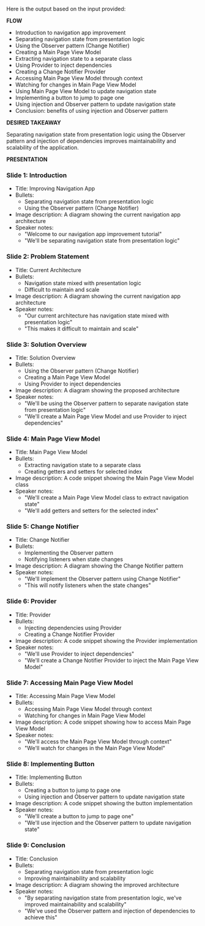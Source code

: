Here is the output based on the input provided:

**FLOW**

* Introduction to navigation app improvement
* Separating navigation state from presentation logic
* Using the Observer pattern (Change Notifier)
* Creating a Main Page View Model
* Extracting navigation state to a separate class
* Using Provider to inject dependencies
* Creating a Change Notifier Provider
* Accessing Main Page View Model through context
* Watching for changes in Main Page View Model
* Using Main Page View Model to update navigation state
* Implementing a button to jump to page one
* Using injection and Observer pattern to update navigation state
* Conclusion: benefits of using injection and Observer pattern

**DESIRED TAKEAWAY**

Separating navigation state from presentation logic using the Observer pattern and injection of dependencies improves maintainability and scalability of the application.

**PRESENTATION**

### Slide 1: Introduction
* Title: Improving Navigation App
* Bullets:
	+ Separating navigation state from presentation logic
	+ Using the Observer pattern (Change Notifier)
* Image description: A diagram showing the current navigation app architecture
* Speaker notes:
	+ "Welcome to our navigation app improvement tutorial"
	+ "We'll be separating navigation state from presentation logic"

### Slide 2: Problem Statement
* Title: Current Architecture
* Bullets:
	+ Navigation state mixed with presentation logic
	+ Difficult to maintain and scale
* Image description: A diagram showing the current navigation app architecture
* Speaker notes:
	+ "Our current architecture has navigation state mixed with presentation logic"
	+ "This makes it difficult to maintain and scale"

### Slide 3: Solution Overview
* Title: Solution Overview
* Bullets:
	+ Using the Observer pattern (Change Notifier)
	+ Creating a Main Page View Model
	+ Using Provider to inject dependencies
* Image description: A diagram showing the proposed architecture
* Speaker notes:
	+ "We'll be using the Observer pattern to separate navigation state from presentation logic"
	+ "We'll create a Main Page View Model and use Provider to inject dependencies"

### Slide 4: Main Page View Model
* Title: Main Page View Model
* Bullets:
	+ Extracting navigation state to a separate class
	+ Creating getters and setters for selected index
* Image description: A code snippet showing the Main Page View Model class
* Speaker notes:
	+ "We'll create a Main Page View Model class to extract navigation state"
	+ "We'll add getters and setters for the selected index"

### Slide 5: Change Notifier
* Title: Change Notifier
* Bullets:
	+ Implementing the Observer pattern
	+ Notifying listeners when state changes
* Image description: A diagram showing the Change Notifier pattern
* Speaker notes:
	+ "We'll implement the Observer pattern using Change Notifier"
	+ "This will notify listeners when the state changes"

### Slide 6: Provider
* Title: Provider
* Bullets:
	+ Injecting dependencies using Provider
	+ Creating a Change Notifier Provider
* Image description: A code snippet showing the Provider implementation
* Speaker notes:
	+ "We'll use Provider to inject dependencies"
	+ "We'll create a Change Notifier Provider to inject the Main Page View Model"

### Slide 7: Accessing Main Page View Model
* Title: Accessing Main Page View Model
* Bullets:
	+ Accessing Main Page View Model through context
	+ Watching for changes in Main Page View Model
* Image description: A code snippet showing how to access Main Page View Model
* Speaker notes:
	+ "We'll access the Main Page View Model through context"
	+ "We'll watch for changes in the Main Page View Model"

### Slide 8: Implementing Button
* Title: Implementing Button
* Bullets:
	+ Creating a button to jump to page one
	+ Using injection and Observer pattern to update navigation state
* Image description: A code snippet showing the button implementation
* Speaker notes:
	+ "We'll create a button to jump to page one"
	+ "We'll use injection and the Observer pattern to update navigation state"

### Slide 9: Conclusion
* Title: Conclusion
* Bullets:
	+ Separating navigation state from presentation logic
	+ Improving maintainability and scalability
* Image description: A diagram showing the improved architecture
* Speaker notes:
	+ "By separating navigation state from presentation logic, we've improved maintainability and scalability"
	+ "We've used the Observer pattern and injection of dependencies to achieve this"
